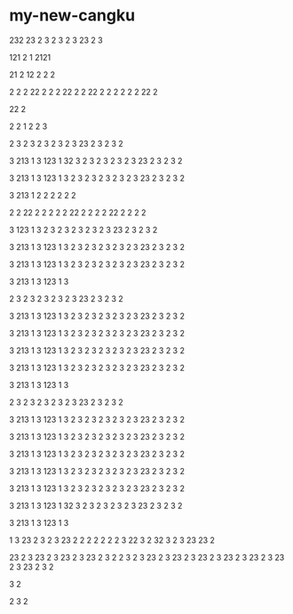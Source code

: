 # my-new-cangku
232
23
2
3
2
3
2
3
23
2
3

121
2
1
2121

21
2
12
2
2
2

2
2
2
22
2
2
2
22
2
2
22
2
2
2
2
2
2
22
2

22
2

2
2
1
2
2
3

2
3
2
3
2
3
2
3
2
3
23
2
3
2
3
2

3
213
1
3
123
1
32
3
2
3
2
3
2
3
2
3
23
2
3
2
3
2

3
213
1
3
123
1
3
2
3
2
3
2
3
2
3
2
3
23
2
3
2
3
2

3
213
1
2
2
2
2
2
2


2
2
22
2
2
2
2
2
22
2
2
2
2
22
2
2
2
2

3
123
1
3
2
3
2
3
2
3
2
3
2
3
23
2
3
2
3
2

3
213
1
3
123
1
3
2
3
2
3
2
3
2
3
2
3
23
2
3
2
3
2

3
213
1
3
123
1
3
2
3
2
3
2
3
2
3
2
3
23
2
3
2
3
2

3
213
1
3
123
1
3

2
3
2
3
2
3
2
3
2
3
23
2
3
2
3
2

3
213
1
3
123
1
3
2
3
2
3
2
3
2
3
2
3
23
2
3
2
3
2

3
213
1
3
123
1
3
2
3
2
3
2
3
2
3
2
3
23
2
3
2
3
2

3
213
1
3
123
1
3
2
3
2
3
2
3
2
3
2
3
23
2
3
2
3
2

3
213
1
3
123
1
3
2
3
2
3
2
3
2
3
2
3
23
2
3
2
3
2

3
213
1
3
123
1
3

2
3
2
3
2
3
2
3
2
3
23
2
3
2
3
2

3
213
1
3
123
1
3
2
3
2
3
2
3
2
3
2
3
23
2
3
2
3
2

3
213
1
3
123
1
3
2
3
2
3
2
3
2
3
2
3
23
2
3
2
3
2

3
213
1
3
123
1
3
2
3
2
3
2
3
2
3
2
3
23
2
3
2
3
2

3
213
1
3
123
1
3
2
3
2
3
2
3
2
3
2
3
23
2
3
2
3
2

3
213
1
3
123
1
3
2
3
2
3
2
3
2
3
2
3
23
2
3
2
3
2

3
213
1
3
123
1
32
3
2
3
2
3
2
3
2
3
23
2
3
2
3
2

3
213
1
3
123
1
3

1
3
23
2
3
2
3
23
2
2
2
2
2
2
2
3
22
3
2
32
3
2
3
23
23
2

23
2
3
23
2
3
23
2
3
23
2
3
2
2
3
2
3
23
2
3
23
2
3
23
2
3
23
2
3
23
2
3
23
2
3
23
2
3
2

3
2

2
3
2
